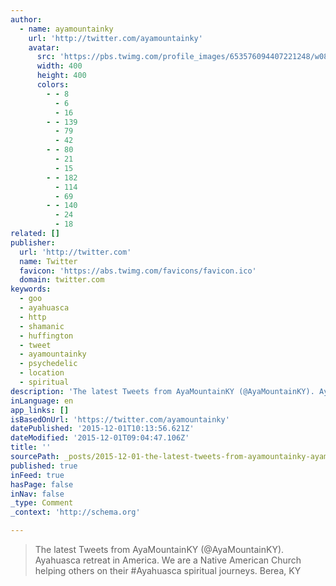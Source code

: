 ```yaml
---
author:
  - name: ayamountainky
    url: 'http://twitter.com/ayamountainky'
    avatar:
      src: 'https://pbs.twimg.com/profile_images/653576094407221248/w08DnAvC_400x400.jpg'
      width: 400
      height: 400
      colors:
        - - 8
          - 6
          - 16
        - - 139
          - 79
          - 42
        - - 80
          - 21
          - 15
        - - 182
          - 114
          - 69
        - - 140
          - 24
          - 18
related: []
publisher:
  url: 'http://twitter.com'
  name: Twitter
  favicon: 'https://abs.twimg.com/favicons/favicon.ico'
  domain: twitter.com
keywords:
  - goo
  - ayahuasca
  - http
  - shamanic
  - huffington
  - tweet
  - ayamountainky
  - psychedelic
  - location
  - spiritual
description: 'The latest Tweets from AyaMountainKY (@AyaMountainKY). Ayahuasca retreat in America. We are a Native American Church helping others on their #Ayahuasca spiritual journeys. Berea, KY'
inLanguage: en
app_links: []
isBasedOnUrl: 'https://twitter.com/ayamountainky'
datePublished: '2015-12-01T10:13:56.621Z'
dateModified: '2015-12-01T09:04:47.106Z'
title: ''
sourcePath: _posts/2015-12-01-the-latest-tweets-from-ayamountainky-ayamountainky-ayahu.md
published: true
inFeed: true
hasPage: false
inNav: false
_type: Comment
_context: 'http://schema.org'

---
```

> The latest Tweets from AyaMountainKY &lpar;&commat;AyaMountainKY&rpar;&period; Ayahuasca retreat in America&period; We are a Native American Church helping others on their &num;Ayahuasca spiritual journeys&period; Berea&comma; KY